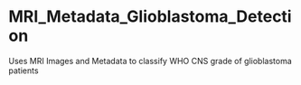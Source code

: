 # MRI_Metadata_Glioblastoma_Detection
Uses MRI Images and Metadata to classify WHO CNS grade of glioblastoma patients
